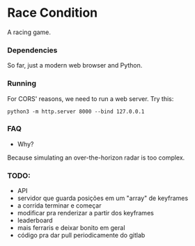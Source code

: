 # Race Condition

A racing game.

### Dependencies

So far, just a modern web browser and Python.

### Running

For CORS' reasons, we need to run a web server. Try this:

```
python3 -m http.server 8000 --bind 127.0.0.1
```

### FAQ

- Why?

Because simulating an over-the-horizon radar is too complex.

### TODO:

- API
- servidor que guarda posições em um "array" de keyframes
- a corrida terminar e começar
- modificar pra renderizar a partir dos keyframes
- leaderboard
- mais ferraris e deixar bonito em geral
- código pra dar pull periodicamente do gitlab
